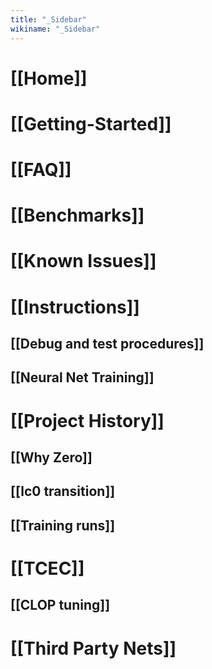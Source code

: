 ```yaml
---
title: "_Sidebar"
wikiname: "_Sidebar"
---
```

# [[Home]]
# [[Getting-Started]]
# [[FAQ]]
# [[Benchmarks]]

# [[Known Issues]]

# [[Instructions]]
## [[Debug and test procedures]]
## [[Neural Net Training]]

# [[Project History]]
## [[Why Zero]]
## [[lc0 transition]]
## [[Training runs]]

# [[TCEC]]
## [[CLOP tuning]]

# [[Third Party Nets]]